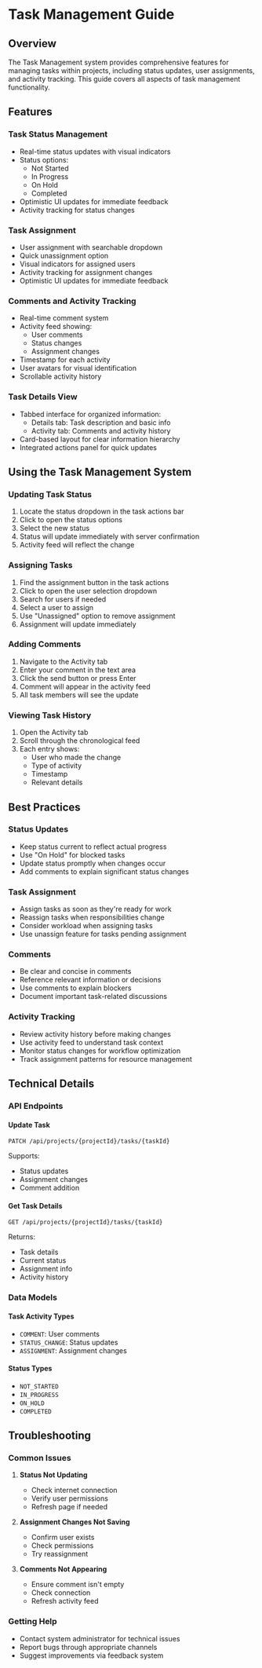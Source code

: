 # Task Management Guide

## Overview
The Task Management system provides comprehensive features for managing tasks within projects, including status updates, user assignments, and activity tracking. This guide covers all aspects of task management functionality.

## Features

### Task Status Management
- Real-time status updates with visual indicators
- Status options:
  - Not Started
  - In Progress
  - On Hold
  - Completed
- Optimistic UI updates for immediate feedback
- Activity tracking for status changes

### Task Assignment
- User assignment with searchable dropdown
- Quick unassignment option
- Visual indicators for assigned users
- Activity tracking for assignment changes
- Optimistic UI updates for immediate feedback

### Comments and Activity Tracking
- Real-time comment system
- Activity feed showing:
  - User comments
  - Status changes
  - Assignment changes
- Timestamp for each activity
- User avatars for visual identification
- Scrollable activity history

### Task Details View
- Tabbed interface for organized information:
  - Details tab: Task description and basic info
  - Activity tab: Comments and activity history
- Card-based layout for clear information hierarchy
- Integrated actions panel for quick updates

## Using the Task Management System

### Updating Task Status
1. Locate the status dropdown in the task actions bar
2. Click to open the status options
3. Select the new status
4. Status will update immediately with server confirmation
5. Activity feed will reflect the change

### Assigning Tasks
1. Find the assignment button in the task actions
2. Click to open the user selection dropdown
3. Search for users if needed
4. Select a user to assign
5. Use "Unassigned" option to remove assignment
6. Assignment will update immediately

### Adding Comments
1. Navigate to the Activity tab
2. Enter your comment in the text area
3. Click the send button or press Enter
4. Comment will appear in the activity feed
5. All task members will see the update

### Viewing Task History
1. Open the Activity tab
2. Scroll through the chronological feed
3. Each entry shows:
   - User who made the change
   - Type of activity
   - Timestamp
   - Relevant details

## Best Practices

### Status Updates
- Keep status current to reflect actual progress
- Use "On Hold" for blocked tasks
- Update status promptly when changes occur
- Add comments to explain significant status changes

### Task Assignment
- Assign tasks as soon as they're ready for work
- Reassign tasks when responsibilities change
- Consider workload when assigning tasks
- Use unassign feature for tasks pending assignment

### Comments
- Be clear and concise in comments
- Reference relevant information or decisions
- Use comments to explain blockers
- Document important task-related discussions

### Activity Tracking
- Review activity history before making changes
- Use activity feed to understand task context
- Monitor status changes for workflow optimization
- Track assignment patterns for resource management

## Technical Details

### API Endpoints

#### Update Task
```http
PATCH /api/projects/{projectId}/tasks/{taskId}
```
Supports:
- Status updates
- Assignment changes
- Comment addition

#### Get Task Details
```http
GET /api/projects/{projectId}/tasks/{taskId}
```
Returns:
- Task details
- Current status
- Assignment info
- Activity history

### Data Models

#### Task Activity Types
- `COMMENT`: User comments
- `STATUS_CHANGE`: Status updates
- `ASSIGNMENT`: Assignment changes

#### Status Types
- `NOT_STARTED`
- `IN_PROGRESS`
- `ON_HOLD`
- `COMPLETED`

## Troubleshooting

### Common Issues
1. **Status Not Updating**
   - Check internet connection
   - Verify user permissions
   - Refresh page if needed

2. **Assignment Changes Not Saving**
   - Confirm user exists
   - Check permissions
   - Try reassignment

3. **Comments Not Appearing**
   - Ensure comment isn't empty
   - Check connection
   - Refresh activity feed

### Getting Help
- Contact system administrator for technical issues
- Report bugs through appropriate channels
- Suggest improvements via feedback system 